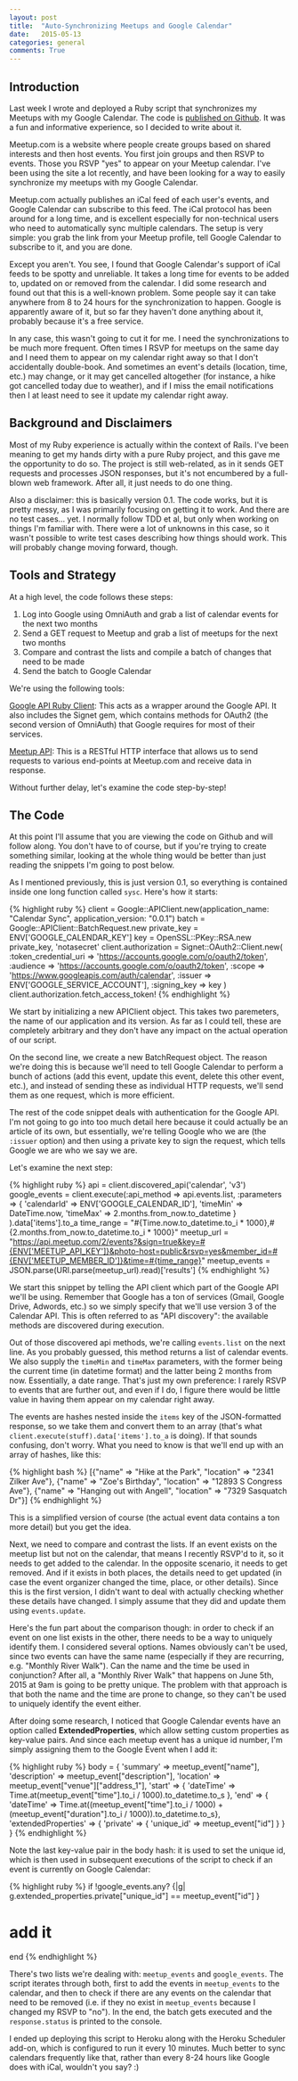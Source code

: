 ```yaml
---
layout: post
title:  "Auto-Synchronizing Meetups and Google Calendar"
date:   2015-05-13
categories: general
comments: True
---
```


## Introduction

Last week I wrote and deployed a Ruby script that synchronizes my Meetups with my Google Calendar. The code is [published on Github]((https://github.com/egeersoz/omni-cal)). It was a fun and informative experience, so I decided to write about it.

Meetup.com is a website where people create groups based on shared interests and then host events. You first join groups and then RSVP to events. Those you RSVP "yes" to appear on your Meetup calendar. I've been using the site a lot recently, and have been looking for a way to easily synchronize my meetups with my Google Calendar.

Meetup.com actually publishes an iCal feed of each user's events, and Google Calendar can subscribe to this feed. The iCal protocol has been around for a long time, and is excellent especially for non-technical users who need to automatically sync multiple calendars. The setup is very simple: you grab the link from your Meetup profile, tell Google Calendar to subscribe to it, and you are done.

Except you aren't. You see, I found that Google Calendar's support of iCal feeds to be spotty and unreliable. It takes a long time for events to be added to, updated on or removed from the calendar. I did some research and found out that this is a well-known problem. Some people say it can take anywhere from 8 to 24 hours for the synchronization to happen. Google is apparently aware of it, but so far they haven't done anything about it, probably because it's a free service. 

In any case, this wasn't going to cut it for me. I need the synchronizations to be much more frequent. Often times I RSVP for meetups on the same day and I need them to appear on my calendar right away so that I don't accidentally double-book. And sometimes an event's details (location, time, etc.) may change, or it may get cancelled altogether (for instance, a hike got cancelled today due to weather), and if I miss the email notifications then I at least need to see it update my calendar right away.

## Background and Disclaimers

Most of my Ruby experience is actually within the context of Rails. I've been meaning to get my hands dirty with a pure Ruby project, and this gave me the opportunity to do so. The project is still web-related, as in it sends GET requests and processes JSON responses, but it's not encumbered by a full-blown web framework. After all, it just needs to do one thing.

Also a disclaimer: this is basically version 0.1. The code works, but it is pretty messy, as I was primarily focusing on getting it to work. And there are no test cases... yet. I normally follow TDD et al, but only when working on things I'm familiar with. There were a lot of unknowns in this case, so it wasn't possible to write test cases describing how things should work. This will probably change moving forward, though.

## Tools and Strategy

At a high level, the code follows these steps:

1. Log into Google using OmniAuth and grab a list of calendar events for the next two months
2. Send a GET request to Meetup and grab a list of meetups for the next two months
3. Compare and contrast the lists and compile a batch of changes that need to be made
4. Send the batch to Google Calendar

We're using the following tools:

[Google API Ruby Client](https://github.com/google/google-api-ruby-client): This acts as a wrapper around the Google API. It also includes the Signet gem, which contains methods for OAuth2 (the second version of OmniAuth) that Google requires for most of their services.

[Meetup API](http://www.meetup.com/meetup_api/): This is a RESTful HTTP interface that allows us to send requests to various end-points at Meetup.com and receive data in response.

Without further delay, let's examine the code step-by-step!

## The Code

At this point I'll assume that you are viewing the code on Github and will follow along. You don't have to of course, but if you're trying to create something similar, looking at the whole thing would be better than just reading the snippets I'm going to post below.

As I mentioned previously, this is just version 0.1, so everything is contained inside one long function called `sysc`. Here's how it starts:

{% highlight ruby %}
client = Google::APIClient.new(application_name: "Calendar Sync", application_version: "0.0.1")
batch = Google::APIClient::BatchRequest.new
private_key = ENV['GOOGLE_CALENDAR_KEY']
key = OpenSSL::PKey::RSA.new private_key, 'notasecret'
client.authorization = Signet::OAuth2::Client.new(
	                    :token_credential_uri => 'https://accounts.google.com/o/oauth2/token',
	                    :audience             => 'https://accounts.google.com/o/oauth2/token',
	                    :scope                => 'https://www.googleapis.com/auth/calendar',
	                    :issuer               => ENV['GOOGLE_SERVICE_ACCOUNT'],
	                    :signing_key          => key )
client.authorization.fetch_access_token!
{% endhighlight %}

We start by initializing a new APIClient object. This takes two paremeters, the name of our application and its version. As far as I could tell, these are completely arbitrary and they don't have any impact on the actual operation of our script.

On the second line, we create a new BatchRequest object. The reason we're doing this is because we'll need to tell Google Calendar to perform a bunch of actions (add this event, update this event, delete this other event, etc.), and instead of sending these as individual HTTP requests, we'll send them as one request, which is more efficient.

The rest of the code snippet deals with authentication for the Google API. I'm not going to go into too much detail here because it could actually be an article of its own, but essentially, we're telling Google who we are (the `:issuer` option) and then using a private key to sign the request, which tells Google we are who we say we are.

Let's examine the next step:

{% highlight ruby %}
api = client.discovered_api('calendar', 'v3')
google_events = client.execute(:api_method => api.events.list,
                               :parameters => { 'calendarId'   => ENV['GOOGLE_CALENDAR_ID'],
                                                'timeMin'      => DateTime.now,
                                                'timeMax'      => 2.months.from_now.to_datetime } ).data['items'].to_a
time_range = "#{Time.now.to_datetime.to_i * 1000},#{2.months.from_now.to_datetime.to_i * 1000}"
meetup_url = "https://api.meetup.com/2/events?&sign=true&key=#{ENV['MEETUP_API_KEY']}&photo-host=public&rsvp=yes&member_id=#{ENV['MEETUP_MEMBER_ID']}&time=#{time_range}"
meetup_events = JSON.parse(URI.parse(meetup_url).read)['results']
{% endhighlight %}

We start this snippet by telling the API client which part of the Google API we'll be using. Remember that Google has a ton of services (Gmail, Google Drive, Adwords, etc.) so we simply specify that we'll use version 3 of the Calendar API. This is often referred to as "API discovery": the available methods are discovered during execution.

Out of those discovered api methods, we're calling `events.list` on the next line. As you probably guessed, this method returns a list of calendar events. We also supply the `timeMin` and `timeMax` parameters, with the former being the current time (in datetime format) and the latter being 2 months from now. Essentially, a date range. That's just my own preference: I rarely RSVP to events that are further out, and even if I do, I figure there would be little value in having them appear on my calendar right away.

The events are hashes nested inside the `items` key of the JSON-formatted response, so we take them and convert them to an array (that's what `client.execute(stuff).data['items'].to_a` is doing). If that sounds confusing, don't worry. What you need to know is that we'll end up with an array of hashes, like this:

{% highlight bash %}
[{"name" => "Hike at the Park", "location" => "2341 Zilker Ave"}, 
{"name" => "Zoe's Birthday", "location" => "12893 S Congress Ave"}, 
{"name" => "Hanging out with Angell", "location" => "7329 Sasquatch Dr"}]
{% endhighlight %}

This is a simplified version of course (the actual event data contains a ton more detail) but you get the idea.

Next, we need to compare and contrast the lists. If an event exists on the meetup list but not on the calendar, that means I recently RSVP'd to it, so it needs to get added to the calendar. In the opposite scenario, it needs to get removed. And if it exists in both places, the details need to get updated (in case the event organizer changed the time, place, or other details). Since this is the first version, I didn't want to deal with actually checking whether these details have changed. I simply assume that they did and update them using `events.update`.

Here's the fun part about the comparison though: in order to check if an event on one list exists in the other, there needs to be a way to uniquely identify them. I considered several options. Names obviously can't be used, since two events can have the same name (especially if they are recurring, e.g. "Monthly River Walk"). Can the name and the time be used in conjunction? After all, a "Monthly River Walk" that happens on June 5th, 2015 at 9am is going to be pretty unique. The problem with that approach is that both the name and the time are prone to change, so they can't be used to uniquely identify the event either.

After doing some research, I noticed that Google Calendar events have an option called **ExtendedProperties**, which allow setting custom properties as key-value pairs. And since each meetup event has a unique id number, I'm simply assigning them to the Google Event when I add it:

{% highlight ruby %}
body = { 'summary'            => meetup_event["name"],
         'description'        => meetup_event["description"],
         'location'           => meetup_event["venue"]["address_1"],
         'start'              => { 'dateTime' => Time.at(meetup_event["time"].to_i / 1000).to_datetime.to_s },
         'end'                => { 'dateTime' => Time.at((meetup_event["time"].to_i / 1000) + (meetup_event["duration"].to_i / 1000)).to_datetime.to_s},
         'extendedProperties' => { 'private'  => { 'unique_id' => meetup_event["id"] } }
       }
{% endhighlight %}

Note the last key-value pair in the body hash: it is used to set the unique id, which is then used in subsequent executions of the script to check if an event is currently on Google Calendar:

{% highlight ruby %}
if !google_events.any? {|g| g.extended_properties.private["unique_id"] == meetup_event["id"] }
  # add it
end
{% endhighlight %}

There's two lists we're dealing with: `meetup_events` and `google_events`. The script iterates through both, first to add the events in `meetup_events` to the calendar, and then to check if there are any events on the calendar that need to be removed (i.e. if they no exist in `meetup_events` because I changed my RSVP to "no"). In the end, the batch gets executed and the `response.status` is printed to the console.

I ended up deploying this script to Heroku along with the Heroku Scheduler add-on, which is configured to run it every 10 minutes. Much better to sync calendars frequently like that, rather than every 8-24 hours like Google does with iCal, wouldn't you say? :)